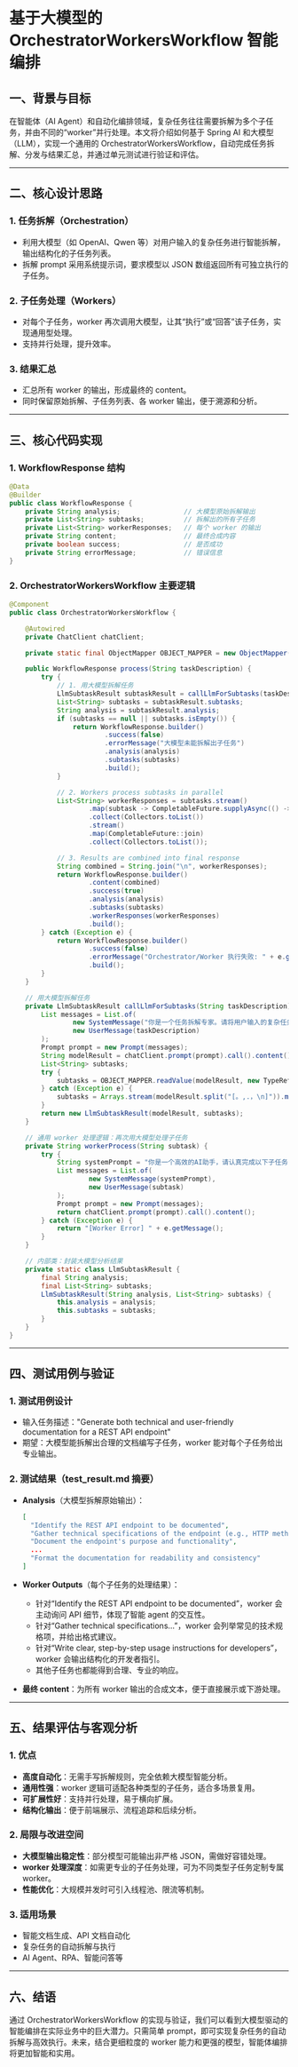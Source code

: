 
# 基于大模型的 OrchestratorWorkersWorkflow 智能编排

## 一、背景与目标

在智能体（AI Agent）和自动化编排领域，复杂任务往往需要拆解为多个子任务，并由不同的“worker”并行处理。本文将介绍如何基于 Spring AI 和大模型（LLM），实现一个通用的 OrchestratorWorkersWorkflow，自动完成任务拆解、分发与结果汇总，并通过单元测试进行验证和评估。

---

## 二、核心设计思路

### 1. 任务拆解（Orchestration）

- 利用大模型（如 OpenAI、Qwen 等）对用户输入的复杂任务进行智能拆解，输出结构化的子任务列表。
- 拆解 prompt 采用系统提示词，要求模型以 JSON 数组返回所有可独立执行的子任务。

### 2. 子任务处理（Workers）

- 对每个子任务，worker 再次调用大模型，让其“执行”或“回答”该子任务，实现通用型处理。
- 支持并行处理，提升效率。

### 3. 结果汇总

- 汇总所有 worker 的输出，形成最终的 content。
- 同时保留原始拆解、子任务列表、各 worker 输出，便于溯源和分析。

---

## 三、核心代码实现

### 1. WorkflowResponse 结构

```java
@Data
@Builder
public class WorkflowResponse {
    private String analysis;                // 大模型原始拆解输出
    private List<String> subtasks;          // 拆解出的所有子任务
    private List<String> workerResponses;   // 每个 worker 的输出
    private String content;                 // 最终合成内容
    private boolean success;                // 是否成功
    private String errorMessage;            // 错误信息
}
```

### 2. OrchestratorWorkersWorkflow 主要逻辑

```java
@Component
public class OrchestratorWorkersWorkflow {

    @Autowired
    private ChatClient chatClient;

    private static final ObjectMapper OBJECT_MAPPER = new ObjectMapper();

    public WorkflowResponse process(String taskDescription) {
        try {
            // 1. 用大模型拆解任务
            LlmSubtaskResult subtaskResult = callLlmForSubtasks(taskDescription);
            List<String> subtasks = subtaskResult.subtasks;
            String analysis = subtaskResult.analysis;
            if (subtasks == null || subtasks.isEmpty()) {
                return WorkflowResponse.builder()
                        .success(false)
                        .errorMessage("大模型未能拆解出子任务")
                        .analysis(analysis)
                        .subtasks(subtasks)
                        .build();
            }

            // 2. Workers process subtasks in parallel
            List<String> workerResponses = subtasks.stream()
                    .map(subtask -> CompletableFuture.supplyAsync(() -> workerProcess(subtask)))
                    .collect(Collectors.toList())
                    .stream()
                    .map(CompletableFuture::join)
                    .collect(Collectors.toList());

            // 3. Results are combined into final response
            String combined = String.join("\n", workerResponses);
            return WorkflowResponse.builder()
                    .content(combined)
                    .success(true)
                    .analysis(analysis)
                    .subtasks(subtasks)
                    .workerResponses(workerResponses)
                    .build();
        } catch (Exception e) {
            return WorkflowResponse.builder()
                    .success(false)
                    .errorMessage("Orchestrator/Worker 执行失败: " + e.getMessage())
                    .build();
        }
    }

    // 用大模型拆解任务
    private LlmSubtaskResult callLlmForSubtasks(String taskDescription) throws Exception {
        List messages = List.of(
                new SystemMessage("你是一个任务拆解专家。请将用户输入的复杂任务描述拆解为若干可以独立执行的子任务，输出格式为 JSON 数组，每个元素为一个子任务字符串。"),
                new UserMessage(taskDescription)
        );
        Prompt prompt = new Prompt(messages);
        String modelResult = chatClient.prompt(prompt).call().content();
        List<String> subtasks;
        try {
            subtasks = OBJECT_MAPPER.readValue(modelResult, new TypeReference<List<String>>() {});
        } catch (Exception e) {
            subtasks = Arrays.stream(modelResult.split("[。,.，\n]")).map(String::trim).filter(s -> !s.isEmpty()).collect(Collectors.toList());
        }
        return new LlmSubtaskResult(modelResult, subtasks);
    }

    // 通用 worker 处理逻辑：再次用大模型处理子任务
    private String workerProcess(String subtask) {
        try {
            String systemPrompt = "你是一个高效的AI助手，请认真完成以下子任务：";
            List messages = List.of(
                    new SystemMessage(systemPrompt),
                    new UserMessage(subtask)
            );
            Prompt prompt = new Prompt(messages);
            return chatClient.prompt(prompt).call().content();
        } catch (Exception e) {
            return "[Worker Error] " + e.getMessage();
        }
    }

    // 内部类：封装大模型分析结果
    private static class LlmSubtaskResult {
        final String analysis;
        final List<String> subtasks;
        LlmSubtaskResult(String analysis, List<String> subtasks) {
            this.analysis = analysis;
            this.subtasks = subtasks;
        }
    }
}
```

---

## 四、测试用例与验证

### 1. 测试用例设计

- 输入任务描述："Generate both technical and user-friendly documentation for a REST API endpoint"
- 期望：大模型能拆解出合理的文档编写子任务，worker 能对每个子任务给出专业输出。

### 2. 测试结果（test_result.md 摘要）

- **Analysis**（大模型拆解原始输出）：
  ```json
  [
    "Identify the REST API endpoint to be documented",
    "Gather technical specifications of the endpoint (e.g., HTTP method, URL, request/response formats)",
    "Document the endpoint's purpose and functionality",
    ...
    "Format the documentation for readability and consistency"
  ]
  ```
- **Worker Outputs**（每个子任务的处理结果）：
    - 针对“Identify the REST API endpoint to be documented”，worker 会主动询问 API 细节，体现了智能 agent 的交互性。
    - 针对“Gather technical specifications...”，worker 会列举常见的技术规格项，并给出格式建议。
    - 针对“Write clear, step-by-step usage instructions for developers”，worker 会输出结构化的开发者指引。
    - 其他子任务也都能得到合理、专业的响应。

- **最终 content**：为所有 worker 输出的合成文本，便于直接展示或下游处理。

---

## 五、结果评估与客观分析

### 1. 优点

- **高度自动化**：无需手写拆解规则，完全依赖大模型智能分析。
- **通用性强**：worker 逻辑可适配各种类型的子任务，适合多场景复用。
- **可扩展性好**：支持并行处理，易于横向扩展。
- **结构化输出**：便于前端展示、流程追踪和后续分析。

### 2. 局限与改进空间

- **大模型输出稳定性**：部分模型可能输出非严格 JSON，需做好容错处理。
- **worker 处理深度**：如需更专业的子任务处理，可为不同类型子任务定制专属 worker。
- **性能优化**：大规模并发时可引入线程池、限流等机制。

### 3. 适用场景

- 智能文档生成、API 文档自动化
- 复杂任务的自动拆解与执行
- AI Agent、RPA、智能问答等

---

## 六、结语

通过 OrchestratorWorkersWorkflow 的实现与验证，我们可以看到大模型驱动的智能编排在实际业务中的巨大潜力。只需简单 prompt，即可实现复杂任务的自动拆解与高效执行。未来，结合更细粒度的 worker 能力和更强的模型，智能体编排将更加智能和实用。